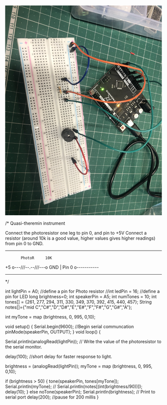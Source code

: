![label](wk_6_experiments/Theremin.jpg)

/* Quasi-theremin instrument

Connect the photoresistor one leg to pin 0, and pin to +5V
Connect a resistor (around 10k is a good value, higher
values gives higher readings) from pin 0 to GND.

----------------------------------------------------

           PhotoR     10K
 +5    o---/\/\/--.--/\/\/---o GND
                  |
 Pin 0 o-----------

----------------------------------------------------
*/

int lightPin = A0;   //define a pin for Photo resistor
//int ledPin = 16;     //define a pin for LED
long brightness=0;
int speakerPin = A5;
int numTones = 10;
int tones[] = {261, 277, 294, 311, 330, 349, 370, 392, 415, 440, 457};
String notes[]={"mid C","C#","D","D#","E","E#","F","F#","G","G#","A"};

int myTone = map (brightness, 0, 995, 0,10);

void setup()
{
    Serial.begin(9600);  //Begin serial communcation
    pinMode(speakerPin, OUTPUT);
}
void loop()
{

   Serial.println(analogRead(lightPin));
// Write the value of the photoresistor to the serial monitor.

  delay(100); //short delay for faster response to light.

   brightness = (analogRead(lightPin));
   myTone = map (brightness, 0, 995, 0,10);

   if (brightness > 50) {
      tone(speakerPin, tones[myTone]);
      Serial.println(myTone);
      // Serial.println(notes[(int(brightness/90))]);
      delay(10);
    }
  else noTone(speakerPin);
    Serial.println(brightness);            // Print to serial port
    delay(200);                          //pause for 200 millis
}
